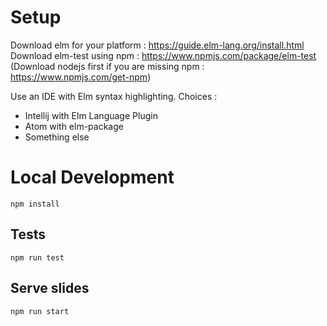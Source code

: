 # Setup
Download elm for your platform : https://guide.elm-lang.org/install.html
Download elm-test using npm : https://www.npmjs.com/package/elm-test
(Download nodejs first if you are missing npm : https://www.npmjs.com/get-npm)

Use an IDE with Elm syntax highlighting. Choices :
- Intellij with Elm Language Plugin
- Atom with elm-package
- Something else

# Local Development

    npm install

## Tests
    npm run test

## Serve slides
    npm run start
